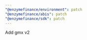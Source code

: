 ```yaml
---
"@enzymefinance/environment": patch
"@enzymefinance/abis": patch
"@enzymefinance/sdk": patch
---
```


Add gmx v2
